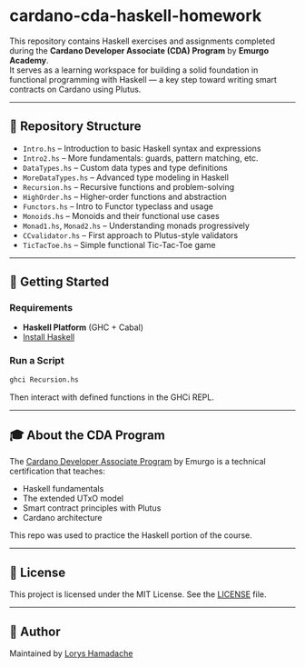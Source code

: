 # cardano-cda-haskell-homework

This repository contains Haskell exercises and assignments completed during the **Cardano Developer Associate (CDA) Program** by **Emurgo Academy**.  
It serves as a learning workspace for building a solid foundation in functional programming with Haskell — a key step toward writing smart contracts on Cardano using Plutus.

---

## 📁 Repository Structure

- `Intro.hs` – Introduction to basic Haskell syntax and expressions
- `Intro2.hs` – More fundamentals: guards, pattern matching, etc.
- `DataTypes.hs` – Custom data types and type definitions
- `MoreDataTypes.hs` – Advanced type modeling in Haskell
- `Recursion.hs` – Recursive functions and problem-solving
- `HighOrder.hs` – Higher-order functions and abstraction
- `Functors.hs` – Intro to Functor typeclass and usage
- `Monoids.hs` – Monoids and their functional use cases
- `Monad1.hs`, `Monad2.hs` – Understanding monads progressively
- `CCvalidator.hs` – First approach to Plutus-style validators
- `TicTacToe.hs` – Simple functional Tic-Tac-Toe game

---

## 🚀 Getting Started

### Requirements

- **Haskell Platform** (GHC + Cabal)
- [Install Haskell](https://www.haskell.org/platform/)

### Run a Script

```bash
ghci Recursion.hs
```

Then interact with defined functions in the GHCi REPL.

---

## 🎓 About the CDA Program

The [Cardano Developer Associate Program](https://education.emurgo.io/) by Emurgo is a technical certification that teaches:

- Haskell fundamentals
- The extended UTxO model
- Smart contract principles with Plutus
- Cardano architecture

This repo was used to practice the Haskell portion of the course.

---

## 📄 License

This project is licensed under the MIT License. See the [LICENSE](./LICENSE) file.

---

## 👤 Author

Maintained by [Lorys Hamadache](https://github.com/LorysHamadache)
